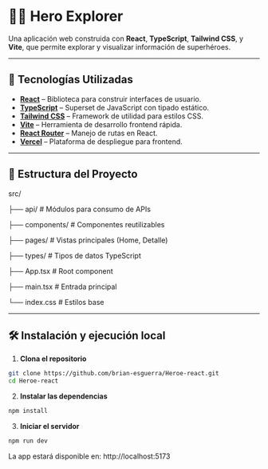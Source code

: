 # 🦸‍♂️ Hero Explorer

Una aplicación web construida con **React**, **TypeScript**, **Tailwind CSS**, y **Vite**, que permite explorar y visualizar información de superhéroes.

---

## 🚀 Tecnologías Utilizadas

- **[React](https://reactjs.org/)** – Biblioteca para construir interfaces de usuario.
- **[TypeScript](https://www.typescriptlang.org/)** – Superset de JavaScript con tipado estático.
- **[Tailwind CSS](https://tailwindcss.com/)** – Framework de utilidad para estilos CSS.
- **[Vite](https://vitejs.dev/)** – Herramienta de desarrollo frontend rápida.
- **[React Router](https://reactrouter.com/)** – Manejo de rutas en React.
- **[Vercel](https://vercel.com/)** – Plataforma de despliegue para frontend.

---

## 🧱 Estructura del Proyecto

src/

├── api/ # Módulos para consumo de APIs

├── components/ # Componentes reutilizables

├── pages/ # Vistas principales (Home, Detalle)

├── types/ # Tipos de datos TypeScript

├── App.tsx # Root component

├── main.tsx # Entrada principal

└── index.css # Estilos base


---

## 🛠 Instalación y ejecución local

1. **Clona el repositorio**

```bash
git clone https://github.com/brian-esguerra/Heroe-react.git
cd Heroe-react
```

2. **Instalar las dependencias**

```bash
npm install
```

3. **Iniciar el servidor**

```bash
npm run dev
```
La app estará disponible en: http://localhost:5173

